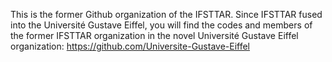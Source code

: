 This is the former Github organization of the IFSTTAR. Since IFSTTAR fused into the Université Gustave Eiffel, you will find the codes and members of the former IFSTTAR organization in the novel Université Gustave Eiffel organization: https://github.com/Universite-Gustave-Eiffel